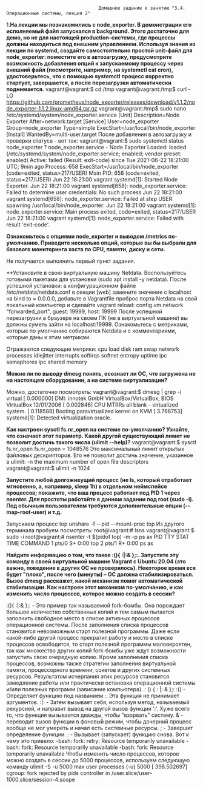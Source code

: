                                       Домашнее задание к занятию "3.4. Операционные системы, лекция 2"
1.**На лекции мы познакомились с node_exporter. В демонстрации его исполняемый файл запускался в background. Этого достаточно для демо, но не для настоящей production-системы, где процессы должны находиться под внешним управлением. Используя знания из лекции по systemd, создайте самостоятельно простой unit-файл для node_exporter:
поместите его в автозагрузку,
предусмотрите возможность добавления опций к запускаемому процессу через внешний файл (посмотрите, например, на systemctl cat cron),
удостоверьтесь, что с помощью systemctl процесс корректно стартует, завершается, а после перезагрузки автоматически поднимается.**
vagrant@vagrant:$ cd /tmp
vagrant@vagrant:/tmp$ curl -LO https://github.com/prometheus/node_exporter/releases/download/v1.1.2/node_exporter-1.1.2.linux-amd64.tar.gz
vagrant@vagrant:/tmp$ sudo nano /etc/systemd/system/node_exporter.service
[Unit]
Description=Node Exporter
After=network.target
[Service]
User=node_exporter
Group=node_exporter
Type=simple
ExecStart=/usr/local/bin/node_exporter
[Install]
WantedBy=multi-user.target
После добавления в автозагрузку и проверки статуса - вот так:
vagrant@vagrant:$ sudo systemctl status node_exporter
? node_exporter.service - Node Exporter
Loaded: loaded (/etc/systemd/system/node_exporter.service; enabled; vendor preset: enabled)
Active: failed (Result: exit-code) since Tue 2021-06-22 18:21:00 UTC; 9min ago
Process: 658 ExecStart=/usr/local/bin/node_exporter (code=exited, status=217/USER)
Main PID: 658 (code=exited, status=217/USER)
Jun 22 18:21:00 vagrant systemd[1]: Started Node Exporter.
Jun 22 18:21:00 vagrant systemd[658]: node_exporter.service: Failed to determine user credentials: No such process
Jun 22 18:21:00 vagrant systemd[658]: node_exporter.service: Failed at step USER spawning /usr/local/bin/node_exporter:
Jun 22 18:21:00 vagrant systemd[1]: node_exporter.service: Main process exited, code=exited, status=217/USER
Jun 22 18:21:00 vagrant systemd[1]: node_exporter.service: Failed with result 'exit-code'.

**Ознакомьтесь с опциями node_exporter и выводом /metrics по-умолчанию. Приведите несколько опций, которые вы бы выбрали для базового мониторинга хоста по CPU, памяти, диску и сети.**

Не получается выполнить первый пункт задания.

**Установите в свою виртуальную машину Netdata. Воспользуйтесь готовыми пакетами для установки (sudo apt install -y netdata). После успешной установки:
в конфигурационном файле /etc/netdata/netdata.conf в секции [web] замените значение с localhost на bind to = 0.0.0.0,
добавьте в Vagrantfile проброс порта Netdata на свой локальный компьютер и сделайте vagrant reload:
config.vm.network "forwarded_port", guest: 19999, host: 19999
После успешной перезагрузки в браузере на своем ПК (не в виртуальной машине) вы должны суметь зайти на localhost:19999. Ознакомьтесь с метриками, которые по умолчанию собираются Netdata и с комментариями, которые даны к этим метрикам.

Отражаются следующие метрики:
cpu
load
disk
ram
swap
network
processes
idlejitter
interrupts
softirqs
softnet
entropy
uptime
ipc semaphores
ipc shared memory

**Можно ли по выводу dmesg понять, осознает ли ОС, что загружена не на настоящем оборудовании, а на системе виртуализации?**

Можно, достаточно посмотреть:
vagrant@vagrant:$ dmesg | grep -i virtual
[    0.000000] DMI: innotek GmbH VirtualBox/VirtualBox, BIOS VirtualBox 12/01/2006
[    0.002846] CPU MTRRs all blank - virtualized system.
[    0.118588] Booting paravirtualized kernel on KVM
[    3.768753] systemd[1]: Detected virtualization oracle.


**Как настроен sysctl fs.nr_open на системе по-умолчанию? Узнайте, что означает этот параметр. Какой другой существующий лимит не позволит достичь такого числа (ulimit --help)?**
vagrant@vagrant:$ sysctl fs.nr_open
fs.nr_open = 1048576
Это максимальный лимит открытых файловых дескрипторов.
Его не позволит достичь значение, указанное в ulimit:
-n        the maximum number of open file descriptors
vagrant@vagrant:$ ulimit -n
1024


**Запустите любой долгоживущий процесс (не ls, который отработает мгновенно, а, например, sleep 1h) в отдельном неймспейсе процессов; покажите, что ваш процесс работает под PID 1 через nsenter. Для простоты работайте в данном задании под root (sudo -i). Под обычным пользователем требуются дополнительные опции (--map-root-user) и т.д.**


Запускаем процесс top
unshare -f --pid --mount-proc top
Из другого терминала пробуем посмотреть:
root@vagrant:# lsns
vagrant@vagrant:$ sudo -i
root@vagrant:# nsenter -t $(pidof top) -m -p ps ax
PID TTY      STAT   TIME COMMAND
1 pts/0    S+     0:00 top
2 pts/1    R+     0:00 ps ax

**Найдите информацию о том, что такое :(){ :|:& };:. Запустите эту команду в своей виртуальной машине Vagrant с Ubuntu 20.04 (это важно, поведение в других ОС не проверялось). Некоторое время все будет "плохо", после чего (минуты) – ОС должна стабилизироваться. Вызов dmesg расскажет, какой механизм помог автоматической стабилизации. Как настроен этот механизм по-умолчанию, и как изменить число процессов, которое можно создать в сессии?**

:(){ :|:& };: - Это пример  так называемой fork-бомбы. Она  порождает большое количество собственных копий и тем самым пытается заполнить свободное место в списке активных процессов операционной системы. После заполнения списка процессов становится невозможным старт полезной программы. Даже если какой-либо другой процесс прекратит работу и место в списке процессов освободится, то старт полезной программы маловероятен, так как множество других копий fork-бомбы уже ждут возможности запустить свою очередную копию.
Кроме заполнения списка процессов, возможны также стратегии заполнения виртуальной памяти, процессорного времени, сокетов и других системных ресурсов. Результатом исчерпания этих ресурсов становится замедление работы или практически остановка операционной системы и/или полезных программ (зависание компьютера).
: () {
: |: &
};:
:() - Определяет  функцию под названием :. Эта функция не принимает аргументов.
:|: - Затем вызывает себя, используя метод, называемый рекурсией, и направит вывод на другой вызов функции ‘:’. Хуже всего то, что функция вызывается дважды, чтобы "взорвать"  систему.
& - переводит вызов функции в фоновый режим, чтобы дочерний процесс вообще не мог умереть и начал есть системные ресурсы.
; - Завершит определение функции.
: - Вызывает (запускает) функцию снова.
Вот к чему это привело:
-bash: fork: retry: Resource temporarily unavailable
-bash: fork: Resource temporarily unavailable
-bash: fork: Resource temporarily unavailable
Чтобы изменить число процессов, которое можно создать в сессии до 5000 процессов, используем следующую команду
ulimit -S -u 5000
max user processes              (-u) 5000
[  398.502697] cgroup: fork rejected by pids controller in /user.slice/user-1000.slice/session-4.scope
